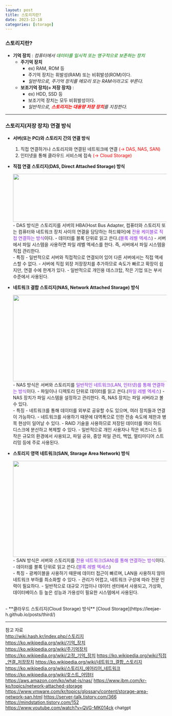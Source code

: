 ```yaml
---
layout: post
title: 스토리지란?
date: 2023-12-18
categories: [storage]
---
```

### 스토리지란?
- **기억 장치** : *컴퓨터에서 <span style="color:green">데이터를 일시적 또는 영구적으로 보존하는 장치</span>*
    - **주기억 장치**
        - ex) RAM, ROM 등
        - 주기억 장치는 휘발성(RAM) 또는 비휘발성(ROM)이다.
        - *일반적으로, 주기억 장치를 메모리 또는 RAM이라고도 부른다.*
    - **보조기억 장치(= 저장 장치)** :
        - ex) HDD, SSD 등
        - 보조기억 장치는 모두 비휘발성이다.
        - *일반적으로, <span style="color:red">**스토리지는 대용량 저장 장치**</span>를 지칭한다.*

---
### 스토리지(저장 장치) 연결 방식
- **서버(또는 PC)와 스토리지 간의 연결 방식**
    1. 직접 연결하거나 스토리지와 연결된 네트워크에 연결 <span style="color:red">(→ DAS, NAS, SAN)</span> 
    2. 인터넷을 통해 클라우드 서비스에 접속 <span style="color:red">(→ Cloud Storage)</span>


- **직접 연결 스토리지(DAS, Direct Attached Storage) 방식** 
    <center><img src="https://github.com/LeeJae-H/LeeJae-H.github.io/assets/122717063/5c6f4326-97a8-4b6b-9191-aae250474714" width="500" height="150"></center>  
    - DAS 방식은 스토리지를 서버의 HBA(Host Bus Adapter, 컴퓨터와 스토리지 또는 컴퓨터와 네트워크 장치 사이의 연결을 담당하는 하드웨어)에 <span style="color:blueviolet">전용 케이블로 직접 연결하는 방식</span>이다.
        - 데이터를 블록 단위로 읽고 쓴다.(<span style="color:blueviolet">블록 레벨 엑세스</span>)  
        - 서버에서 파일 시스템을 사용하면 파일 레벨 엑세스를 한다. 즉, 서버에서 파일 시스템을 직접 관리한다.  
    <br>
    - 특징
        - 일반적으로 서버와 직접적으로 연결되어 있어 다른 서버에서는 직접 액세스할 수 없다. 
        - 서버에 직접 외장 저장장치를 추가하므로 속도가 빠르고 확장이 쉽지만, 연결 수에 한계가 있다.   
        - 일반적으로 개인용 데스크탑, 작은 기업 또는 부서 수준에서 사용된다.  
    <br>
- **네트워크 결합 스토리지(NAS, Network Attached Storage) 방식**
    <center><img src="https://github.com/LeeJae-H/LeeJae-H.github.io/assets/122717063/8e3df6f8-bfd6-4ea3-a878-255ce02b59ce" width="500" height="270"></center>
    - NAS 방식은 서버와 스토리지를 <span style="color:blueviolet">일반적인 네트워크(LAN, 인터넷)를 통해 연결하는 방식</span>이다.
        - 파일이나 디렉토리 단위로 데이터를 읽고 쓴다.(<span style="color:blueviolet">파일 레벨 엑세스</span>)
        - NAS 장치가 파일 시스템을 설정하고 관리한다. 즉, NAS 장치는 파일 서버라고 볼 수 있다.  
    <br>
    - 특징
        - 네트워크를 통해 데이터를 외부로 공유할 수도 있으며, 여러 장치들과 연결이 가능하다. 
        - 네트워크를 사용하기 때문에 대역폭으로 인한 전송 속도에 제한과 병목 현상이 일어날 수 있다.
        - RAID 기술을 사용하므로 저장된 데이터를 여러 하드 디스크에 분산하고 복제할 수 있다.      
        - 일반적으로 개인 사용자나 작은 비즈니스 등 작은 규모의 환경에서 사용되고, 파일 공유, 중앙 파일 관리, 백업, 멀티미디어 스트리밍 등에 주로 사용된다.  
    <br>

- **스토리지 영역 네트워크(SAN, Storage Area Network) 방식**
    <center><img src="https://github.com/LeeJae-H/LeeJae-H.github.io/assets/122717063/6b155651-6e2d-4c81-97f7-9ed01cb0e89f" width="500" height="300"></center>
    - SAN 방식은 서버와 스토리지를 <span style="color:blueviolet">전용 네트워크(SAN)를 통해 연결하는 방식</span>이다.
        - 데이터를 블록 단위로 읽고 쓴다.(<span style="color:blueviolet">블록 레벨 엑세스</span>)  
    <br>
    - 특징
        - 광케이블을 사용하기 때문에 데이터 접근이 빠르며, LAN을 사용하지 않아 네트워크 부하를 최소화할 수 있다. 
        - 관리가 어렵고, 네트워크 구성에 따라 전문 인력이 필요하다.   
        - 일반적으로 대규모 기업이나 데이터 센터에서 사용되고, 가상화, 데이터베이스 등 높은 성능과 가용성이 필요한 시스템에서 사용된다.   
<br>
- **클라우드 스토리지(Cloud Storage) 방식**  
    [Cloud Storage](https://leejae-h.github.io/posts/third/)

---        
참고 자료  
http://wiki.hash.kr/index.php/스토리지  
https://ko.wikipedia.org/wiki/기억_장치  
https://ko.wikipedia.org/wiki/주기억장치  
https://ko.wikipedia.org/wiki/고정_기억_장치
https://ko.wikipedia.org/wiki/직접_연결_저장장치
https://ko.wikipedia.org/wiki/네트워크_결합_스토리지
https://ko.wikipedia.org/wiki/스토리지_에어리어_네트워크
https://ko.wikipedia.org/wiki/호스트_어댑터  
https://aws.amazon.com/ko/what-is/nas/
https://www.ibm.com/kr-ko/topics/network-attached-storage
https://www.vmware.com/kr/topics/glossary/content/storage-area-network-san.html
https://server-talk.tistory.com/366
https://mindstation.tistory.com/152  
https://www.youtube.com/watch?v=QVG-MK014ck
chatgpt